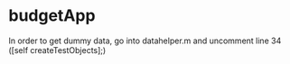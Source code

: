 # budgetApp


In order to get dummy data, go into datahelper.m and uncomment line 34 ([self createTestObjects];)
